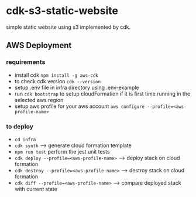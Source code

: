 # cdk-s3-static-website

simple static website using s3 implemented by cdk.

## AWS Deployment

### requirements

- install cdk `npm install -g aws-cdk`
- to check cdk version `cdk --version`
- setup .env file in infra directory using .env-example
- run `cdk bootstrap` to setup cloudFormation if it is first time running in the selected aws region
- setup aws profile for your aws account `aws configure --profile=<aws-profile-name>`

### to deploy

- `cd infra`
- `cdk synth` --> generate cloud formation template
- `npm run test` perform the jest unit tests
- `cdk deploy --profile=<aws-profile-name>` --> deploy stack on cloud formation
- `cdk destroy --profile=<aws-profile-name>` --> destroy stack on cloud formation
- `cdk diff --profile=<aws-profile-name>` --> compare deployed stack with current state
